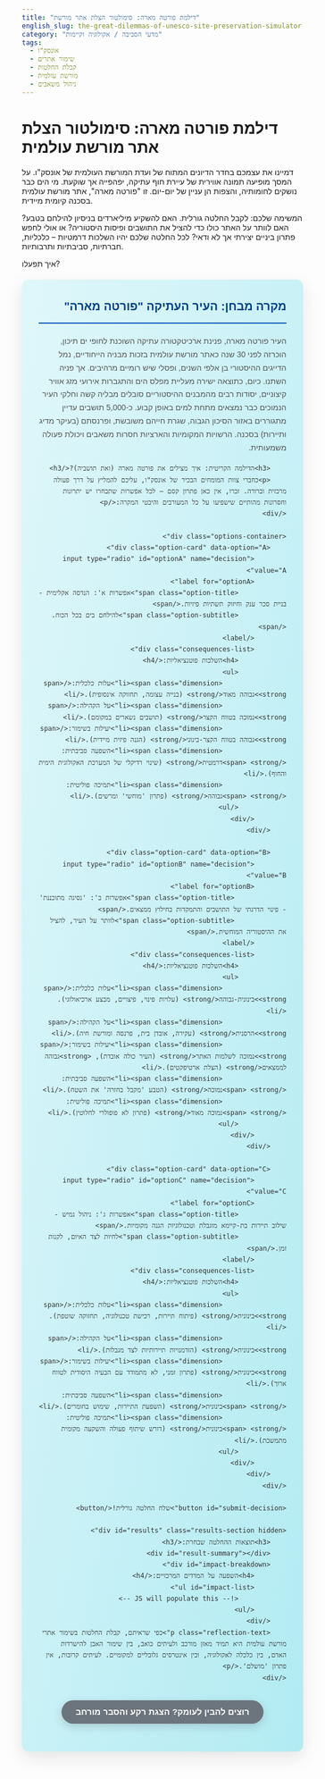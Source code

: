 ```yaml
---
title: "דילמת פורטה מארה: סימולטור הצלת אתר מורשת"
english_slug: the-great-dilemmas-of-unesco-site-preservation-simulator
category: "מדעי הסביבה / אקולוגיה וקיימות"
tags:
  - אונסק"ו
  - שימור אתרים
  - קבלת החלטות
  - מורשת עולמית
  - ניהול משאבים
---
```

# דילמת פורטה מארה: סימולטור הצלת אתר מורשת עולמית

דמיינו את עצמכם בחדר הדיונים המתוח של ועדת המורשת העולמית של אונסק"ו. על המסך מופיעה תמונה אווירית של עיירת חוף עתיקה, יפהפייה אך שוקעת. מי הים כבר נושקים לחומותיה, והצפות הן עניין של יום-יום. זו "פורטה מארה", אתר מורשת עולמית בסכנה קיומית מיידית.

המשימה שלכם: לקבל החלטה גורלית. האם להשקיע מיליארדים בניסיון להילחם בטבע? האם לוותר על האתר כולו כדי להציל את התושבים ופיסות היסטוריה? או אולי לחפש פתרון ביניים יצירתי אך לא ודאי? לכל החלטה שלכם יהיו השלכות דרמטיות – כלכליות, חברתיות, סביבתיות ותרבותיות.

איך תפעלו?

<div id="app-container" class="simulator-container">
    <div class="scenario-description">
        <h2>מקרה מבחן: העיר העתיקה "פורטה מארה"</h2>
        <p>העיר פורטה מארה, פנינת ארכיטקטורה עתיקה השוכנת לחופי ים תיכון, הוכרזה לפני 30 שנה כאתר מורשת עולמית בזכות מבניה הייחודיים, נמל הדייגים ההיסטורי בן אלפי השנים, ופסלי שיש רומיים מרהיבים. אך פניה השתנו. כיום, כתוצאה ישירה מעליית מפלס הים והתגברות אירועי מזג אוויר קיצוניים, יסודות רבים מהמבנים ההיסטוריים סובלים מבליה קשה וחלקי העיר הנמוכים כבר נמצאים מתחת למים באופן קבוע. כ-5,000 תושבים עדיין מתגוררים באזור הסיכון הגבוה, שגרת חייהם משובשת, ופרנסתם (בעיקר מדיג ותיירות) בסכנה. הרשויות המקומיות והארציות חסרות משאבים ויכולת פעולה משמעותית.</p>

        <h3>הדילמה הקריטית: איך מצילים את פורטה מארה (ואת תושביה)?</h3>
        <p>כחברי צוות המומחים הבכיר של אונסק"ו, עליכם להמליץ על דרך פעולה מרכזית וברורה. זכרו, אין כאן פתרון קסם – לכל אפשרות שתבחרו יש יתרונות וחסרונות מהותיים שישפיעו על כל המעורבים והיבטי המקרה:</p>
    </div>

    <div class="options-container">
        <div class="option-card" data-option="A">
            <input type="radio" id="optionA" name="decision" value="A">
            <label for="optionA">
                <span class="option-title">אפשרות א': הנדסה אקלימית - בניית סכר ענק וחיזוק תשתיות פיזיות.</span>
                <span class="option-subtitle">להילחם בים בכל הכוח.</span>
            </label>
            <div class="consequences-list">
                <h4>השלכות פוטנציאליות:</h4>
                <ul>
                    <li><span class="dimension">עלות כלכלית:</span> <strong>גבוהה מאוד</strong> (בנייה עצומה, תחזוקה אינסופית).</li>
                    <li><span class="dimension">על הקהילה:</span> <strong>נמוכה בטווח הקצר</strong> (תושבים נשארים במקומם).</li>
                    <li><span class="dimension">יעילות בשימור:</span> <strong>גבוהה בטווח הקצר-בינוני</strong> (הגנה פיזית מיידית).</li>
                    <li><span class="dimension">השפעה סביבתית:</span> <strong>דרמטית</strong> (שינוי רדיקלי של המערכת האקולוגית הימית והחוף).</li>
                    <li><span class="dimension">תמיכה פוליטית:</span> <strong>גבוהה</strong> (פתרון 'מוחשי' ומרשים).</li>
                </ul>
            </div>
        </div>

        <div class="option-card" data-option="B">
            <input type="radio" id="optionB" name="decision" value="B">
            <label for="optionB">
                 <span class="option-title">אפשרות ב': 'נסיגה מתוכננת' - פינוי הדרגתי של התושבים והתמקדות בחילוץ ממצאים.</span>
                 <span class="option-subtitle">לוותר על העיר, להציל את ההיסטוריה המוחשית.</span>
            </label>
            <div class="consequences-list">
                <h4>השלכות פוטנציאליות:</h4>
                <ul>
                    <li><span class="dimension">עלות כלכלית:</span> <strong>בינונית-גבוהה</strong> (עלויות פינוי, פיצויים, מבצע ארכיאולוגי).</li>
                    <li><span class="dimension">על הקהילה:</span> <strong>הרסנית</strong> (עקירה, אובדן בית, פרנסה ומורשת חיה).</li>
                    <li><span class="dimension">יעילות בשימור:</span> <strong>נמוכה לשלמות האתר</strong> (העיר כולה אובדת), <strong>גבוהה לממצאים</strong> (הצלת ארטיפקטים).</li>
                    <li><span class="dimension">השפעה סביבתית:</span> <strong>נמוכה</strong> (הטבע 'מקבל בחזרה' את השטח).</li>
                    <li><span class="dimension">תמיכה פוליטית:</span> <strong>נמוכה מאוד</strong> (פתרון לא פופולרי לחלוטין).</li>
                </ul>
            </div>
        </div>

        <div class="option-card" data-option="C">
            <input type="radio" id="optionC" name="decision" value="C">
            <label for="optionC">
                <span class="option-title">אפשרות ג': ניהול גמיש - שילוב תיירות בת-קיימא מוגבלת וטכנולוגיות הגנה מקומיות.</span>
                <span class="option-subtitle">לחיות לצד האיום, לקנות זמן.</span>
            </label>
            <div class="consequences-list">
                <h4>השלכות פוטנציאליות:</h4>
                <ul>
                    <li><span class="dimension">עלות כלכלית:</span> <strong>בינונית</strong> (פיתוח תיירות, רכישת טכנולוגיה, תחזוקה שוטפת).</li>
                    <li><span class="dimension">על הקהילה:</span> <strong>בינונית</strong> (הזדמנויות תיירותיות לצד מגבלות).</li>
                    <li><span class="dimension">יעילות בשימור:</span> <strong>בינונית</strong> (פתרון זמני, לא מתמודד עם הבעיה היסודית לטווח ארוך).</li>
                    <li><span class="dimension">השפעה סביבתית:</span> <strong>בינונית</strong> (השפעת התיירות, שימוש בחומרים).</li>
                    <li><span class="dimension">תמיכה פוליטית:</span> <strong>בינונית</strong> (דורש שיתוף פעולה והשקעה מקומית מתמשכת).</li>
                </ul>
            </div>
        </div>
    </div>

    <button id="submit-decision">שלח החלטה גורלית!</button>

    <div id="results" class="results-section hidden">
        <h3>תוצאות ההחלטה שבחרת:</h3>
        <div id="result-summary"></div>
        <div id="impact-breakdown">
            <h4>השפעה על המדדים המרכזיים:</h4>
            <ul id="impact-list">
                <!-- JS will populate this -->
            </ul>
        </div>
        <p class="reflection-text">כפי שראיתם, קבלת החלטות בשימור אתרי מורשת עולמית היא תמיד מאזן מורכב ולעיתים כואב, בין שימור האבן להישרדות האדם, בין כלכלה לאקולוגיה, ובין אינטרסים גלובליים למקומיים. לעיתים קרובות, אין פתרון 'מושלם'.</p>
    </div>
</div>

<style>
    /* General Styles */
    #app-container.simulator-container {
        font-family: 'Arial', sans-serif; /* More standard font */
        line-height: 1.7;
        max-width: 850px; /* Slightly wider for better layout */
        margin: 20px auto;
        padding: 30px;
        border: none; /* Remove default border */
        border-radius: 12px; /* More rounded corners */
        background: linear-gradient(to bottom right, #e0f7fa, #b2ebf2); /* Soft gradient background */
        box-shadow: 0 10px 30px rgba(0, 0, 0, 0.1); /* More pronounced shadow */
        color: #333;
        direction: rtl; /* Ensure RTL for Hebrew */
        text-align: right; /* Ensure text aligns right */
    }

    #app-container h2, #app-container h3, #app-container h4 {
        color: #0056b3; /* Deep blue for headings */
        border-bottom: 2px solid #0056b3; /* Thicker, colored border */
        padding-bottom: 12px;
        margin-bottom: 20px;
        text-align: right;
    }

    #app-container h2 {
        color: #004085; /* Even deeper blue for main title */
        margin-top: 0;
    }

    .scenario-description p {
        margin-bottom: 15px;
        color: #555;
    }

    /* Options Styling */
    .options-container {
        display: grid; /* Use Grid for layout */
        grid-template-columns: repeat(auto-fit, minmax(280px, 1fr)); /* Responsive grid */
        gap: 25px; /* Space between cards */
        margin-top: 30px;
    }

    .option-card {
        background-color: #ffffff;
        border: 1px solid #b2ebf2; /* Light blue border */
        border-radius: 10px;
        padding: 20px;
        box-shadow: 0 4px 15px rgba(0, 0, 0, 0.05); /* Subtle shadow for cards */
        transition: transform 0.3s ease, box-shadow 0.3s ease, border-color 0.3s ease;
        cursor: pointer;
        position: relative; /* For radio button positioning */
        display: flex; /* Use flex to align content */
        flex-direction: column; /* Stack content */
    }

    .option-card:hover {
        transform: translateY(-5px); /* Lift effect on hover */
        box-shadow: 0 8px 20px rgba(0, 0, 0, 0.1);
        border-color: #007bff; /* Highlight border on hover */
    }

     .option-card input[type="radio"] {
        position: absolute;
        top: 15px; /* Position top-left */
        right: 15px; /* Adjust for RTL */
        z-index: 1; /* Ensure clickable */
        cursor: pointer;
        width: 20px;
        height: 20px;
     }

    .option-card label {
        font-weight: bold;
        color: #007bff; /* Primary color for titles */
        margin-bottom: 10px;
        cursor: pointer; /* Indicate clickable area */
        flex-grow: 1; /* Allow label to take space */
        display: flex;
        flex-direction: column;
        padding-right: 30px; /* Space for radio button */
    }

    .option-title {
        font-size: 1.1em;
        margin-bottom: 5px;
        color: #0056b3; /* Darker blue */
    }
     .option-subtitle {
         font-size: 0.9em;
         font-weight: normal;
         color: #666;
     }

    .option-card:has(input:checked) {
        border-color: #28a745; /* Green border when checked */
        box-shadow: 0 4px 20px rgba(40, 167, 69, 0.2); /* Green shadow */
        background-color: #e9ffef; /* Very light green background */
    }

    .consequences-list {
        margin-top: 15px;
        font-size: 0.95em;
        color: #555;
        border-top: 1px solid #eee;
        padding-top: 15px;
    }
    .consequences-list h4 {
        color: #555; /* Dimmer color for consequence title */
        border-bottom: none;
        padding-bottom: 0;
        margin-bottom: 8px;
        font-size: 1em;
    }

    .consequences-list ul {
        margin-top: 0;
        padding-left: 0; /* Remove default padding */
        list-style: none; /* Remove bullets */
    }
    .consequences-list li {
        margin-bottom: 8px;
        padding-right: 15px; /* Space for custom bullet/icon */
        position: relative;
    }
     .consequences-list li:before {
         content: '•'; /* Custom bullet point */
         position: absolute;
         right: 0;
         color: #007bff; /* Color bullet */
         font-weight: bold;
     }

    .dimension {
        font-weight: bold;
        color: #0056b3; /* Blue color for dimension */
    }
    .consequences-list strong {
        color: #333; /* Color for consequence level */
    }


    /* Button Styling */
    button {
        display: block; /* Make button a block element */
        width: fit-content; /* Size based on content */
        min-width: 200px; /* Minimum width */
        margin: 30px auto 20px auto; /* Center the button */
        background-color: #007bff; /* Primary blue */
        color: white;
        padding: 12px 25px;
        border: none;
        border-radius: 25px; /* Pill shape */
        cursor: pointer;
        font-size: 1.1em;
        font-weight: bold;
        transition: background-color 0.3s ease, transform 0.1s ease;
        text-align: center;
        box-shadow: 0 5px 15px rgba(0, 123, 255, 0.3);
    }

    button:hover {
        background-color: #0056b3; /* Darker blue on hover */
        box-shadow: 0 6px 20px rgba(0, 123, 255, 0.4);
    }

    button:active {
        transform: scale(0.98); /* Slightly shrink on click */
    }


    /* Results Section Styling */
    .results-section {
        margin-top: 30px;
        padding: 25px;
        border: 1px solid #28a745; /* Green border */
        border-radius: 10px;
        background-color: #d4edda; /* Light green background */
        color: #155724; /* Dark green text */
        opacity: 0; /* Start hidden for animation */
        transform: translateY(20px); /* Start slightly lower */
        transition: opacity 0.5s ease-out, transform 0.5s ease-out;
        text-align: right;
    }

    .results-section.visible {
        opacity: 1;
        transform: translateY(0);
    }

    .results-section h3 {
        color: #155724; /* Dark green heading */
        border-bottom-color: #28a745; /* Green border */
    }
     .results-section h4 {
         color: #155724; /* Dark green heading */
         border-bottom: none;
         margin-bottom: 10px;
     }

    #result-summary {
        font-weight: bold;
        color: #0d4636; /* Even darker green */
        margin-bottom: 20px;
        font-size: 1.1em;
    }

    #impact-breakdown {
        margin-top: 20px;
        padding-top: 15px;
        border-top: 1px dashed #28a745;
    }

    #impact-list {
         list-style: none;
         padding: 0;
         margin-top: 10px;
    }
    #impact-list li {
        margin-bottom: 8px;
        position: relative;
        padding-right: 25px; /* Space for icon */
        display: flex; /* Use flex to align label and level */
        justify-content: space-between; /* Space out label and level */
        align-items: center; /* Vertically center */
    }
     #impact-list li:before {
         content: ''; /* Remove default bullet */
         display: inline-block;
         width: 15px;
         height: 15px;
         border-radius: 50%;
         position: absolute;
         right: 0;
         top: 50%;
         transform: translateY(-50%);
     }
     .dimension-label {
         font-weight: bold;
         color: #155724;
         flex-grow: 1; /* Allow label to take space */
     }
     .impact-level {
         font-weight: bold;
         text-align: left; /* Align level text left */
         min-width: 80px; /* Ensure consistent width */
     }

     /* Impact color coding */
     #impact-list li:before { background-color: #ccc; } /* Default grey */
     #impact-list li.impact-low:before { background-color: #28a745; } /* Green */
     #impact-list li.impact-medium:before { background-color: #ffc107; } /* Yellow */
     #impact-list li.impact-high:before,
     #impact-list li.impact-dramatic:before,
     #impact-list li.impact-ruinous:before { background-color: #dc3545; } /* Red */
     #impact-list li.impact-high-short:before,
     #impact-list li.impact-low-long:before { background-color: #ffc107; } /* Yellow/Orange for mixed results */


    .reflection-text {
        margin-top: 20px;
        font-style: italic;
        color: #0d4636;
    }

    .hidden {
        display: none;
    }

    /* Explanation Section */
    #explanation-button {
        margin-top: 30px;
        background-color: #6c757d; /* Grey color for secondary button */
        box-shadow: 0 5px 15px rgba(108, 117, 125, 0.3);
    }
     #explanation-button:hover {
         background-color: #5a6268;
         box-shadow: 0 6px 20px rgba(108, 117, 125, 0.4);
     }


    #full-explanation {
        margin-top: 30px;
        padding-top: 30px;
        border-top: 2px solid #0056b3; /* Match heading border */
        text-align: right;
    }

    #full-explanation h3 {
        color: #0056b3;
        margin-top: 20px;
        margin-bottom: 15px;
    }
    #full-explanation p {
        margin-bottom: 15px;
        color: #555;
    }
     #full-explanation ul {
         padding-right: 20px; /* RTL list padding */
         color: #555;
     }
     #full-explanation li {
         margin-bottom: 8px;
     }
     #full-explanation li strong {
         color: #333;
     }
</style>

<button id="explanation-button">רוצים להבין לעומק? הצגת רקע והסבר מורחב</button>

<div id="full-explanation" class="hidden">
    <h2>הסבר מורחב: אונסק"ו ושימור אתרי מורשת עולמית</h2>

    <h3>מהם אתרי מורשת עולמית וכיצד הם מוגדרים?</h3>
    <p>אתרי מורשת עולמית הם מקומות בעלי ערך אוניברסלי יוצא דופן, כפי שנקבע על ידי ועדת המורשת העולמית של אונסק"ו. אתרים אלו יכולים להיות טבעיים (יערות עתיקים, רכסי הרים דרמטיים, אגמים ייחודיים) או תרבותיים (מבנים היסטוריים, ערים עתיקות, אתרים ארכיאולוגיים מרשימים). ההכרה נועדה להבטיח את שימורם לדורות הבאים באמצעות שיתוף פעולה בינלאומי. תהליך ההכרזה כולל הגשת מועמדות מפורטת ומנומקת על ידי המדינה החברה שבה נמצא האתר, הערכה מקיפה ומעמיקה על ידי גופים מייעצים מובילים (כמו ICOMOS לתרבות ו-IUCN לטבע), ולבסוף דיון והחלטה בוועדת המורשת העולמית, המורכבת מנציגי 21 מדינות.</p>

    <h3>מדוע אתרים אלו חשופים לאיומים שונים ומגוונים (אקלים, פיתוח, סכסוך, תיירות)?</h3>
    <p>איומים על אתרי מורשת נובעים משילוב קטלני של גורמים טבעיים (שפעוליהם לעיתים מואצים על ידי האדם) ומעשה ידי אדם. **שינויי אקלים** גורמים לעליית מפלס הים המאיימת על אתרי חוף ונמלים היסטוריים, הגברת אירועי מזג אוויר קיצוניים (סופות, בצורות, גלי חום) הפוגעים במבנים ומערכות אקולוגיות, והתחממות והחמצת אוקיינוסים הפוגעים בשוניות אלמוגים ואתרים תת-ימיים. **פיתוח מואץ**, כמו בניית תשתיות ענק (כבישים מהירים, סכרים הידרואלקטריים) או התרחבות אורבנית בלתי מבוקרת, עלול להרוס פיזית אתרים או לפגוע באופן בלתי הפיך בסביבה הקרובה שלהם וב"אזור החיץ" המגן עליהם. **סכסוכים צבאיים** לצערנו הופכים אתרים היסטוריים למטרות או לשדות קרב, ועלולים להוביל להרס מכוון (כמעשה טרור תרבותי) או מקרי, ובמקרים רבים גם לביזה וסחר בלתי חוקי בעתיקות. **תיירות יתר**, למרות חשיבותה הכלכלית האדירה, עלולה לגרום לשחיקה פיזית של האתר, עומס אקולוגי על הסביבה, עומס על התשתיות המקומיות, ולפגוע בחוויית המבקרים ובעיקר באותנטיות ובשלמות של האתר והקהילה המקומית.</p>

    <h3>תפקידה המורכב של אונסק"ו: בין שימור גלובלי לאינטרסים מקומיים ולאומיים.</h3>
    <p>תפקידה המרכזי של אונסק"ו הוא לסייע למדינות החברות לשמר ולהגן על אתרים אלו, בין היתר באמצעות הקצאת מימון (מקרן המורשת העולמית), תמיכה טכנית, מתן מומחיות וידע, וקידום שיתופי פעולה בינלאומיים. עם זאת, נקודה קריטית שיש לזכור היא שאונסק"ו אינה הבעלים של האתרים – הריבונות והאחריות הניהולית עליהם נשארת באופן מוחלט בידי המדינות שבהן הם נמצאים. הדבר יוצר מורכבות ניהולית ופוליטית גדולה: אונסק"ו יכולה להביע דאגה עמוקה, להמליץ בחום על דרכי פעולה, ואף להכניס אתר ל"רשימת האתרים בסיכון" (מה שעלול להשפיע על תיירות ומוניטין), אך היא תלויה לחלוטין בשיתוף הפעולה, ברצון הטוב וביכולת הביצוע של הממשלות המקומיות והאוכלוסייה החיה בקרבת האתר. לעיתים קרובות קיימים ניגודי עניינים מהותיים בין הצורך בשימור ארוך טווח של אתר בעל ערך אוניברסלי לבין צרכים כלכליים, חברתיים או פוליטיים דחופים ויומיומיים של המדינה או הקהילה המקומית. כאן בדיוק נוצרות הדילמות שפגשתם בסימולטור.</p>

    <h3>ניתוח דילמות מרכזיות: כלכלה מול שימור, פיתוח מול מורשת, זכויות קהילה מול נגישות לאתר.</h3>
    <ul>
        <li>**כלכלה מול שימור:** פרויקטים של שימור ברמה הנדרשת דורשים לעיתים קרובות משאבים כספיים עצומים, שאינם תמיד זמינים, במיוחד במדינות מתפתחות המתמודדות עם אתגרי יסוד. ישנו מתח מתמיד בין הצורך להשקיע בשימור תרבותי/טבעי לטווח ארוך לבין הצורך הדחוף להשקיע בצרכים חיוניים אחרים כמו בריאות הציבור, חינוך, תעסוקה, או פיתוח כלכלי מיידי.</li>
        <li>**פיתוח מול מורשת:** פרויקטי פיתוח מודרניים (תחבורה, אנרגיה, דיור) חיוניים לצמיחה כלכלית ולשיפור איכות החיים של האזרחים, אך הם כמעט תמיד עלולים להתנגש עם הצורך הקפדני להגן על השלמות הפיזית, הוויזואלית והאקולוגית של האתר וסביבתו הקרובה.</li>
        <li>**זכויות קהילה מול נגישות לאתר:** במקרים רבים, אתרי מורשת הם גם הבית ומרכז החיים של קהילות מקומיות החיות במקום לעיתים מאות ואלפי שנים. החלטות שימור קשות (כמו הגבלת גישה לאתר, הגבלת בנייה ופיתוח מקומי, או במקרים קיצוניים אפילו פינוי) עלולות לפגוע באופן קשה בזכויותיהן, באורח חייהן, ובתחושת השייכות שלהן למקום. מנגד, הנגשת האתר לציבור הרחב (למשל, לצורך תיירות) חיונית ללגיטימציה של השימור ולפיתוח כלכלי מקומי, אך עלולה כאמור לפגוע הן בשימור הפיזי והן באיכות החיים של הקהילה.</li>
    </ul>

    <h3>כלים ואסטרטגיות לניהול שימור אתרים בעידן המודרני: תכנון, שיתוף ציבורי, הערכת סיכונים וטכנולוגיה.</h3>
    <p>ניהול יעיל ואפקטיבי של אתרי מורשת עולמית דורש כיום גישה הוליסטית ורב-תחומית. זה מתחיל ביצירת **תוכנית ניהול** מקיפה ומפורטת המגדירה את האתגרים הספציפיים של האתר, המטרות ארוכות הטווח לשימורו, ודרכי הפעולה למימושן. **שיתוף הקהילות המקומיות** וכלל בעלי העניין (רשויות, עסקים, ארגונים אזרחיים) בתהליך התכנון והיישום הוא קריטי להשגת הסכמה ותמיכה רחבה בפעולות השימור. **הערכת סיכונים שיטתית** מסייעת לזהות איומים פוטנציאליים (מרעידות אדמה ועד שינויי חקיקה) ולהיערך אליהם מראש. שימוש ב**אזורי חיץ (Buffer zones)** סביב האתר מסייע להגן עליו מפני השפעות חיצוניות של פיתוח או שינויים סביבתיים. ולבסוף, **הטכנולוגיה והמחקר המדעי** ממלאים תפקיד הולך וגובר ומשמעותי בשימור. טכניקות כמו הדמיה תלת-ממדית וסריקה בלייזר (לתיעוד מדויק ושחזור וירטואלי), ניטור באמצעות לווינים ומזל"טים (לזיהוי שינויים ואיומים מרחוק), שימוש בחומרים חדשניים ועמידים לשימור מבנים וארטיפקטים, ומודלים חישוביים לחיזוי השפעות שינויי אקלים – כולם כלים המאפשרים התמודדות יעילה ומתוחכמת יותר עם אתגרי השימור המורכבים של ימינו. המחקר הארכיאולוגי, ההיסטורי, האקולוגי והגיאולוגי ממשיכים להעמיק את הבנתנו את האתרים ואת חשיבותם הייחודית.</p>
</div>

<script>
    document.getElementById('submit-decision').addEventListener('click', function() {
        const selectedOption = document.querySelector('input[name="decision"]:checked');
        const resultsDiv = document.getElementById('results');
        const resultSummary = document.getElementById('result-summary');
        const impactList = document.getElementById('impact-list');

        const resultsData = {
            'A': {
                text: "בחרתם באפשרות בניית סכר ענק וחיזוק תשתיות. בטווח הקצר, הסכר הצליח להגן על חלקים נרחבים מהעיר העתיקה מפני הצפות ואיפשר לתושבים להישאר במקומם. האתר שומר במידה רבה על צורתו המקורית. עם זאת, עלויות הבנייה היו עצומות ועלויות התחזוקה השוטפת מכבידות מאוד על התקציב. השינוי הפיזי האדיר בקו החוף פגע קשות במערכת האקולוגית הימית המקומית ושטחי הדיג המסורתיים הצטמצמו דרמטית, מה שפגע בפרנסת חלק מהקהילה. התמיכה הפוליטית נותרה גבוהה בזכות הפרויקט המרשים, אך היעילות לטווח הארוך מוטלת בספק אל מול קצב עליית מפלס הים העולמי.",
                impacts: {
                    'עלות כלכלית': 'High',
                    'על הקהילה': 'Low-Medium', // Mixed impact due to fishing damage
                    'יעילות בשימור': 'High-Short', // High short term, uncertain long term
                    'השפעה סביבתית': 'Dramatic',
                    'תמיכה פוליטית': 'High'
                }
            },
            'B': {
                text: "בחרתם באפשרות הנסיגה המתוכננת ופינוי התושבים. אלפי התושבים אכן פונו למגורים חלופיים, תהליך שהיה כרוך בקשיים חברתיים, כלכליים ופסיכולוגיים אדירים. הקהילה המקומית ספגה מכה קשה ואבדה את מרכז חייה ואת בסיס פרנסתה. העיר העתיקה עצמה הוצפה ברובה ונהרסה בהדרגה על ידי הים, והפכה בפועל לאתר ארכיאולוגי ימי המצריך צלילה כדי לצפות בו. במקביל, צוותים ארכיאולוגיים הצליחו לחלץ ולשמר מספר ניכר של פסלים, כתובות וממצאים חשובים במוזיאונים. האתר כשלמות אדריכלית ועירונית אבד לנצח, אך חלקים ממורשתו החומרית העיקרית נשמרו לדורות הבאים. התמיכה הפוליטית באזור ובמדינה נמוכה מאוד בעקבות הפגיעה בקהילה ובמוניטין האתר.",
                impacts: {
                    'עלות כלכלית': 'Medium-High',
                    'על הקהילה': 'Ruinous', // Using a stronger term for dramatic negative impact
                    'יעילות בשימור': 'Low-Site / High-Artifacts', // Specific breakdown
                    'השפעה סביבתית': 'Low', // Minimal human intervention left
                    'תמיכה פוליטית': 'Low'
                }
            },
            'C': {
                text: "בחרתם בניהול הגמיש, שילוב תיירות וטכנולוגיה מקומית. תוכנית התיירות המוגבלת והאחראית אכן יצרה מקור הכנסה חדש שאפשר לממן חלק מפעולות השימור השוטפות (תחזוקת משאבות, איטום). הקהילה המקומית שולבה בחלק מפעילויות התיירות והרגישה שותפה לניסיון להציל את ביתה, מה שחיזק את החוסן החברתי. הפתרונות הטכנולוגיים המקומיים הצליחו לקנות זמן משמעותי ולמנוע את ההצפות החמורות ביותר בטווח המיידי, ולהאט את קצב ההידרדרות. עם זאת, האיום היסודי של עליית מפלס הים נותר בעינו והפתרון אינו קבוע – הוא דורש השקעה כספית ותחזוקה עקבית ומתמשכת לשנים ארוכות, ללא ודאות מוחלטת לגבי העתיד הרחוק. התמיכה הפוליטית נותרה בינונית ותלויה ברצון הממשלה להמשיך להשקיע.",
                impacts: {
                    'עלות כלכלית': 'Medium',
                    'על הקהילה': 'Medium', // Mixed - some benefit, some disruption
                    'יעילות בשימור': 'Medium-Temporary', // Buys time, but not permanent
                    'השפעה סביבתית': 'Medium', // Tourism impact, material use
                    'תמיכה פוליטית': 'Medium'
                }
            }
        };

        if (selectedOption) {
            const value = selectedOption.value;
            const chosenData = resultsData[value];

            resultSummary.textContent = chosenData.text;

            // Clear previous impacts
            impactList.innerHTML = '';

            // Populate impact list
            for (const dimension in chosenData.impacts) {
                const impactLevel = chosenData.impacts[dimension];
                const listItem = document.createElement('li');

                // Add class based on the first part of the impact level for coloring
                const impactClass = 'impact-' + impactLevel.toLowerCase().split('-')[0].split('/')[0];

                listItem.classList.add(impactClass); // Add class for CSS before icon
                listItem.innerHTML = `<span class="dimension-label">${dimension}:</span> <span class="impact-level">${impactLevel}</span>`;

                impactList.appendChild(listItem);
            }


            resultsDiv.classList.remove('hidden');
            // Trigger CSS transition by adding a class after a small delay
            setTimeout(() => {
                resultsDiv.classList.add('visible');
            }, 10); // Small delay allows display:none to register first

            // Scroll to results
            resultsDiv.scrollIntoView({ behavior: 'smooth', block: 'start' });

        } else {
            resultSummary.textContent = "אנא בחר אפשרות אחת לפני השליחה.";
            impactList.innerHTML = ''; // Clear impacts if no option selected
            resultsDiv.classList.remove('hidden');
             setTimeout(() => {
                resultsDiv.classList.add('visible');
            }, 10);
            resultsDiv.scrollIntoView({ behavior: 'smooth', block: 'start' });
        }
    });

    document.getElementById('explanation-button').addEventListener('click', function() {
        const explanationDiv = document.getElementById('full-explanation');
        const button = this;
        if (explanationDiv.classList.contains('hidden')) {
            explanationDiv.classList.remove('hidden');
            button.textContent = 'הסתר רקע והסבר מורחב';
             // Scroll to explanation
            explanationDiv.scrollIntoView({ behavior: 'smooth', block: 'start' });
        } else {
            explanationDiv.classList.add('hidden');
            button.textContent = 'רוצים להבין לעומק? הצגת רקע והסבר מורחב';
             // Optional: scroll back to the top of the simulation container
             document.getElementById('app-container').scrollIntoView({ behavior: 'smooth', block: 'start' });
        }
    });

     // Add event listeners to the option cards to select the radio button when the card is clicked
     document.querySelectorAll('.option-card').forEach(card => {
         card.addEventListener('click', function() {
             const radio = this.querySelector('input[type="radio"]');
             if (radio) {
                 radio.checked = true;
             }
         });
     });

</script>